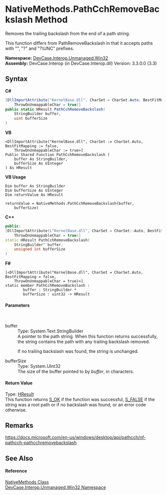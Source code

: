 # NativeMethods.PathCchRemoveBackslash Method 
 

Removes the trailing backslash from the end of a path string. 

 This function differs from PathRemoveBackslash in that it accepts paths with "\", "\?" and "\?\UNC" prefixes. 



**Namespace:**&nbsp;<a href="N_DevCase_Interop_Unmanaged_Win32">DevCase.Interop.Unmanaged.Win32</a><br />**Assembly:**&nbsp;DevCase.Interop (in DevCase.Interop.dll) Version: 3.3.0.0 (3.3)

## Syntax

**C#**<br />
``` C#
[DllImportAttribute("KernelBase.dll", CharSet = CharSet.Auto, BestFitMapping = false, 
	ThrowOnUnmappableChar = true)]
public static HResult PathCchRemoveBackslash(
	StringBuilder buffer,
	uint bufferSize
)
```

**VB**<br />
``` VB
<DllImportAttribute("KernelBase.dll", CharSet := CharSet.Auto, BestFitMapping := false, 
	ThrowOnUnmappableChar := true>]
Public Shared Function PathCchRemoveBackslash ( 
	buffer As StringBuilder,
	bufferSize As UInteger
) As HResult
```

**VB Usage**<br />
``` VB Usage
Dim buffer As StringBuilder
Dim bufferSize As UInteger
Dim returnValue As HResult

returnValue = NativeMethods.PathCchRemoveBackslash(buffer, 
	bufferSize)
```

**C++**<br />
``` C++
public:
[DllImportAttribute(L"KernelBase.dll", CharSet = CharSet::Auto, BestFitMapping = false, 
	ThrowOnUnmappableChar = true)]
static HResult PathCchRemoveBackslash(
	StringBuilder^ buffer, 
	unsigned int bufferSize
)
```

**F#**<br />
``` F#
[<DllImportAttribute("KernelBase.dll", CharSet = CharSet.Auto, BestFitMapping = false, 
	ThrowOnUnmappableChar = true)>]
static member PathCchRemoveBackslash : 
        buffer : StringBuilder * 
        bufferSize : uint32 -> HResult 

```


#### Parameters
&nbsp;<dl><dt>buffer</dt><dd>Type: System.Text.StringBuilder<br />A pointer to the path string. When this function returns successfully, the string contains the path with any trailing backslash removed. 

 If no trailing backslash was found, the string is unchanged.</dd><dt>bufferSize</dt><dd>Type: System.UInt32<br />The size of the buffer pointed to by *buffer*, in characters.</dd></dl>

#### Return Value
Type: <a href="T_DevCase_Interop_Unmanaged_Win32_Enums_HResult">HResult</a><br />This function returns <a href="T_DevCase_Interop_Unmanaged_Win32_Enums_HResult">S_OK</a> if the function was successful, <a href="T_DevCase_Interop_Unmanaged_Win32_Enums_HResult">S_FALSE</a> if the string was a root path or if no backslash was found, or an error code otherwise.

## Remarks
<a href="https://docs.microsoft.com/en-us/windows/desktop/api/pathcch/nf-pathcch-pathcchremovebackslash" target="_blank">https://docs.microsoft.com/en-us/windows/desktop/api/pathcch/nf-pathcch-pathcchremovebackslash</a>

## See Also


#### Reference
<a href="T_DevCase_Interop_Unmanaged_Win32_NativeMethods">NativeMethods Class</a><br /><a href="N_DevCase_Interop_Unmanaged_Win32">DevCase.Interop.Unmanaged.Win32 Namespace</a><br />
